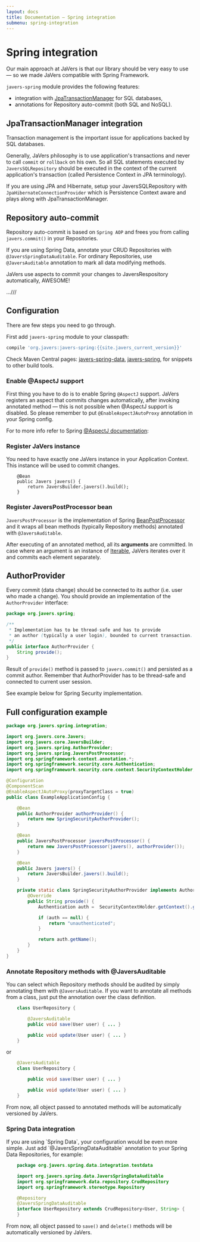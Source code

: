 ```yaml
---
layout: docs
title: Documentation — Spring integration
submenu: spring-integration
---
```


# Spring integration



Our main approach at JaVers is that our library should be very easy to use — so we made JaVers compatible with
Spring Framework.

`javers-spring` module provides the following features:

* integration with [JpaTransactionManager](http://docs.spring.io/autorepo/docs/spring-framework/4.0.7.RELEASE/javadoc-api/org/springframework/orm/jpa/JpaTransactionManager.html)
  for SQL databases,
* annotations for Repository auto-commit (both SQL and NoSQL).

<h2 id="jpa-transaction-manager-integration">JpaTransactionManager integration</h2>
Transaction management is the important issue for applications backed by SQL databases.

Generally, JaVers philosophy is to use application's transactions
and never to call `commit` or `rollback` on his own.
So all SQL statements executed by `JaversSQLRepository`
should be executed in the context of the current application's transaction
(called Persistence Context in JPA terminology).

If you are using JPA and Hibernate, setup your JaversSQLRepository
with `JpaHibernateConnectionProvider` which is Persistence Context aware
and plays along with JpaTransactionManager.

<h2 id="repository-auto-commit">Repository auto-commit</h2>

Repository auto-commit is based on `Spring AOP` and frees you from calling `javers.commit()` in your Repositories.

If you are using Spring Data, annotate your CRUD Repositories with `@JaversSpringDataAuditable`.
For ordinary Repositories, use `@JaversAuditable` annotation to mark all data modifying methods.

JaVers use aspects to commit your changes to JaversRespository automatically, AWESOME!

...///

<h2 id="spring-int-configuration">Configuration</h2>

There are few steps you need to go through.

First add `javers-spring` module to your classpath:

```groovy
compile 'org.javers:javers-spring:{{site.javers_current_version}}'
```

Check Maven Central pages:
[javers-spring-data](http://search.maven.org/#artifactdetails|org.javers|javers-spring-data|{{site.javers_current_version}}|jar),
[javers-spring](http://search.maven.org/#artifactdetails|org.javers|javers-spring|{{site.javers_current_version}}|jar),
 for snippets to other build tools.

<h3 id="enable-aspectj-support">Enable @AspectJ support</h3>

First thing you have to do is to enable Spring `@AspectJ` support.
JaVers registers an aspect that commits changes automatically, after invoking annotated
method — this is not possible when @AspectJ support is disabled.
So please remember to put `@EnableAspectJAutoProxy` annotation in your Spring config.

For to more info refer to Spring [@AspectJ documentation](http://docs.spring.io/spring/docs/current/spring-framework-reference/html/aop.html#aop-ataspectj):

<h3 id="register-javers-instance">Register JaVers instance</h3>
You need to have exactly one JaVers instance in your Application Context.
This instance will be used to commit changes.

```
    @Bean
    public Javers javers() {
        return JaversBuilder.javers().build();
    }
```

<h3 id="register-javers-post-processor">Register JaversPostProcessor bean</h3>

`JaversPostProcessor` is the implementation of Spring
[BeanPostProcessor](http://docs.spring.io/spring/docs/current/javadoc-api/org/springframework/beans/factory/config/BeanPostProcessor.html)
and it wraps all bean methods (typically Repository methods) annotated with `@JaversAuditable`.

After executing of an annotated method, all its **arguments** are committed.
In case where an argument is an instance of [Iterable](http://docs.oracle.com/javase/7/docs/api/java/lang/Iterable.html),
JaVers iterates over it and commits each element separately.

<h2 id="register-author-provider">AuthorProvider</h2>

Every commit (data change) should be connected to its author (i.e. user who made a change).
You should provide an implementation of the `AuthorProvider` interface:

```java
package org.javers.spring;

/**
 * Implementation has to be thread-safe and has to provide
 * an author (typically a user login), bounded to current transaction.
 */
public interface AuthorProvider {
    String provide();
}
```

Result of `provide()` method is passed to `javers.commit()`
and persisted as a commit author.
Remember that AuthorProvider has to be thread-safe and connected to current user session.

See example below for Spring Security implementation.

<h2 id="full-configuration-example">Full configuration example</h2>

```java
package org.javers.spring.integration;

import org.javers.core.Javers;
import org.javers.core.JaversBuilder;
import org.javers.spring.AuthorProvider;
import org.javers.spring.JaversPostProcessor;
import org.springframework.context.annotation.*;
import org.springframework.security.core.Authentication;
import org.springframework.security.core.context.SecurityContextHolder;

@Configuration
@ComponentScan
@EnableAspectJAutoProxy(proxyTargetClass = true)
public class ExampleApplicationConfig {

    @Bean
    public AuthorProvider authorProvider() {
        return new SpringSecurityAuthorProvider();
    }

    @Bean
    public JaversPostProcessor javersPostProcessor() {
        return new JaversPostProcessor(javers(), authorProvider());
    }

    @Bean
    public Javers javers() {
        return JaversBuilder.javers().build();
    }

    private static class SpringSecurityAuthorProvider implements AuthorProvider {
        @Override
        public String provide() {
            Authentication auth =  SecurityContextHolder.getContext().getAuthentication();

            if (auth == null) {
                return "unauthenticated";
            }

            return auth.getName();
        }
    }
}
```

<h3 id="javers-auditable-ann">Annotate Repository methods with @JaversAuditable</h3>

You can select which Repository methods should be audited by simply annotating them with `@JaversAuditable`.
If you want to annotate all methods from a class, just put the annotation over the class definition.


```java
    class UserRepository {

        @JaversAuditable
        public void save(User user) { ... }

        public void update(User user) { ... }
    }
```

or

```java
    @JaversAuditable
    class UserRepository {

        public void save(User user) { ... }

        public void update(User user) { ... }
    }
```

From now, all object passed to annotated methods will be automatically versioned by JaVers.

<h3 id="spring-data-integration">Spring Data integration</h3>
If you are using `Spring Data`, your configuration would be even more simple.
Just add `@JaversSpringDataAuditable` annotation to your Spring Data Repositories,
for example:

```java
    package org.javers.spring.data.integration.testdata

    import org.javers.spring.data.JaversSpringDataAuditable
    import org.springframework.data.repository.CrudRepository
    import org.springframework.stereotype.Repository

    @Repository
    @JaversSpringDataAuditable
    interface UserRepository extends CrudRepository<User, String> {
    }
```

From now, all object passed to `save()` and `delete()` methods will be automatically versioned by JaVers.